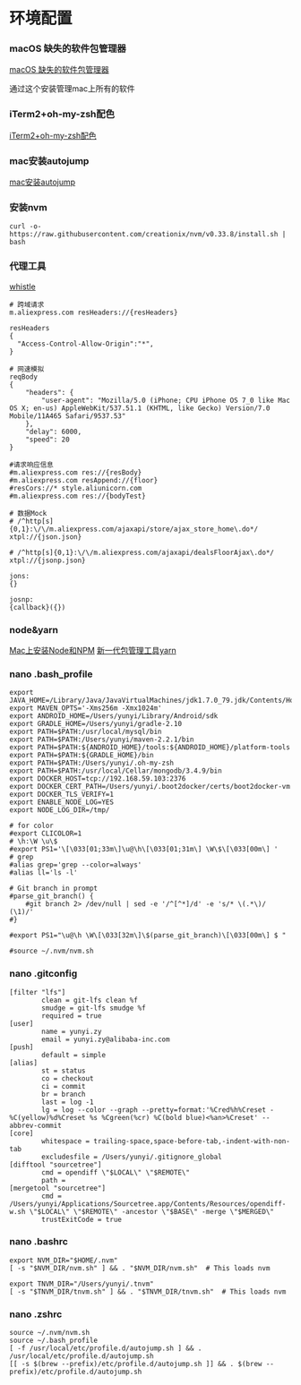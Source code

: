 # 环境配置

### macOS 缺失的软件包管理器
[macOS 缺失的软件包管理器](https://brew.sh/index_zh-cn)

通过这个安装管理mac上所有的软件

### iTerm2+oh-my-zsh配色
[iTerm2+oh-my-zsh配色](https://www.jianshu.com/p/246b844f4449)

### mac安装autojump
[mac安装autojump](https://segmentfault.com/a/1190000011277135)

### 安装nvm
```
curl -o- https://raw.githubusercontent.com/creationix/nvm/v0.33.8/install.sh | bash
```

### 代理工具
[whistle](https://avwo.github.io/whistle/)

```
# 跨域请求
m.aliexpress.com resHeaders://{resHeaders}

resHeaders
{
  "Access-Control-Allow-Origin":"*",
}

# 网速模拟
reqBody
{
    "headers": {
        "user-agent": "Mozilla/5.0 (iPhone; CPU iPhone OS 7_0 like Mac OS X; en-us) AppleWebKit/537.51.1 (KHTML, like Gecko) Version/7.0 Mobile/11A465 Safari/9537.53"
    },
    "delay": 6000,
    "speed": 20
}

#请求响应信息
#m.aliexpress.com res://{resBody}
#m.aliexpress.com resAppend://{floor}
#resCors://* style.aliunicorn.com
#m.aliexpress.com res://{bodyTest}

# 数据Mock
# /^http[s]{0,1}:\/\/m.aliexpress.com/ajaxapi/store/ajax_store_home\.do*/ xtpl://{json.json}

# /^http[s]{0,1}:\/\/m.aliexpress.com/ajaxapi/dealsFloorAjax\.do*/ xtpl://{jsonp.json}

jons:
{}

josnp:
{callback}({})
```

### node&yarn
[Mac上安装Node和NPM](https://www.jianshu.com/p/20ea93641bda)
[新一代包管理工具yarn](http://imweb.io/topic/581f6c0bf2e7e042172d618a)

### nano .bash_profile
```
export JAVA_HOME=/Library/Java/JavaVirtualMachines/jdk1.7.0_79.jdk/Contents/Home
export MAVEN_OPTS='-Xms256m -Xmx1024m'
export ANDROID_HOME=/Users/yunyi/Library/Android/sdk
export GRADLE_HOME=/Users/yunyi/gradle-2.10
export PATH=$PATH:/usr/local/mysql/bin
export PATH=$PATH:/Users/yunyi/maven-2.2.1/bin
export PATH=$PATH:${ANDROID_HOME}/tools:${ANDROID_HOME}/platform-tools
export PATH=$PATH:${GRADLE_HOME}/bin
export PATH=$PATH:/Users/yunyi/.oh-my-zsh
export PATH=$PATH:/usr/local/Cellar/mongodb/3.4.9/bin
export DOCKER_HOST=tcp://192.168.59.103:2376
export DOCKER_CERT_PATH=/Users/yunyi/.boot2docker/certs/boot2docker-vm
export DOCKER_TLS_VERIFY=1
export ENABLE_NODE_LOG=YES
export NODE_LOG_DIR=/tmp/

# for color
#export CLICOLOR=1
# \h:\W \u\$
#export PS1='\[\033[01;33m\]\u@\h\[\033[01;31m\] \W\$\[\033[00m\] '
# grep
#alias grep='grep --color=always'
#alias ll='ls -l'

# Git branch in prompt
#parse_git_branch() {
    #git branch 2> /dev/null | sed -e '/^[^*]/d' -e 's/* \(.*\)/ (\1)/'
#}

#export PS1="\u@\h \W\[\033[32m\]\$(parse_git_branch)\[\033[00m\] $ "

#source ~/.nvm/nvm.sh
```

### nano .gitconfig
```
[filter "lfs"]
        clean = git-lfs clean %f
        smudge = git-lfs smudge %f
        required = true
[user]
        name = yunyi.zy
        email = yunyi.zy@alibaba-inc.com
[push]
        default = simple
[alias]
        st = status
        co = checkout
        ci = commit
        br = branch
        last = log -1
        lg = log --color --graph --pretty=format:'%Cred%h%Creset -%C(yellow)%d%Creset %s %Cgreen(%cr) %C(bold blue)<%an>%Creset' --abbrev-commit
[core]
        whitespace = trailing-space,space-before-tab,-indent-with-non-tab
        excludesfile = /Users/yunyi/.gitignore_global
[difftool "sourcetree"]
        cmd = opendiff \"$LOCAL\" \"$REMOTE\"
        path =
[mergetool "sourcetree"]
        cmd = /Users/yunyi/Applications/Sourcetree.app/Contents/Resources/opendiff-w.sh \"$LOCAL\" \"$REMOTE\" -ancestor \"$BASE\" -merge \"$MERGED\"
        trustExitCode = true
```

### nano .bashrc
```
export NVM_DIR="$HOME/.nvm"
[ -s "$NVM_DIR/nvm.sh" ] && . "$NVM_DIR/nvm.sh"  # This loads nvm

export TNVM_DIR="/Users/yunyi/.tnvm"
[ -s "$TNVM_DIR/tnvm.sh" ] && . "$TNVM_DIR/tnvm.sh"  # This loads nvm
```

### nano .zshrc
```
source ~/.nvm/nvm.sh
source ~/.bash_profile
[ -f /usr/local/etc/profile.d/autojump.sh ] && . /usr/local/etc/profile.d/autojump.sh
[[ -s $(brew --prefix)/etc/profile.d/autojump.sh ]] && . $(brew --prefix)/etc/profile.d/autojump.sh
```